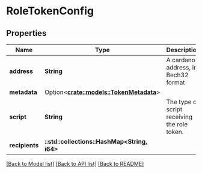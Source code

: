 # RoleTokenConfig

## Properties

Name | Type | Description | Notes
------------ | ------------- | ------------- | -------------
**address** | **String** | A cardano address, in Bech32 format | 
**metadata** | Option<[**crate::models::TokenMetadata**](TokenMetadata.md)> |  | [optional]
**script** | **String** | The type of script receiving the role token. | 
**recipients** | **::std::collections::HashMap<String, i64>** |  | 

[[Back to Model list]](../README.md#documentation-for-models) [[Back to API list]](../README.md#documentation-for-api-endpoints) [[Back to README]](../README.md)


